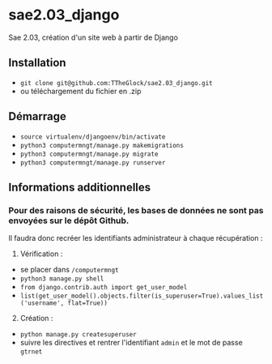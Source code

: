 # sae2.03_django
Sae 2.03, création d'un site web à partir de Django

## Installation

- `git clone git@github.com:TTheGlock/sae2.03_django.git`
- ou téléchargement du fichier en .zip

## Démarrage

- `source virtualenv/djangoenv/bin/activate`
- `python3 computermngt/manage.py makemigrations`
- `python3 computermngt/manage.py migrate`
- `python3 computermngt/manage.py runserver`

## Informations additionnelles 

### Pour des raisons de sécurité, les bases de données ne sont pas envoyées sur le dépôt Github. 
Il faudra donc recréer les identifiants administrateur à chaque récupération :

1. Vérification :
- se placer dans `/computermngt`
- `python3 manage.py shell`
- `from django.contrib.auth import get_user_model`
- `list(get_user_model().objects.filter(is_superuser=True).values_list('username', flat=True))`

2. Création : 
- `python manage.py createsuperuser`
- suivre les directives et rentrer l'identifiant `admin` et le mot de passe `gtrnet`
